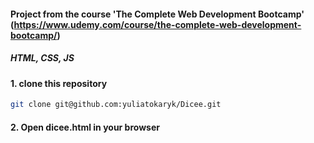 #### Project from the course 'The Complete Web Development Bootcamp' (https://www.udemy.com/course/the-complete-web-development-bootcamp/)
##### HTML, CSS, JS
#### 1. clone this repository 
```bash
git clone git@github.com:yuliatokaryk/Dicee.git
```
#### 2. Open dicee.html in your browser
